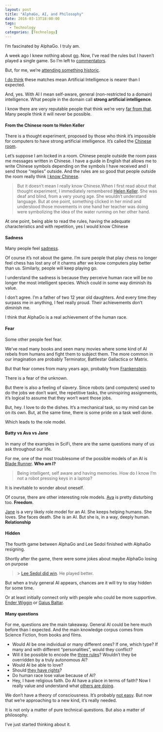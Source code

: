 ```yaml
---
layout: post
title: "AlphaGo, AI, and Philosophy"
date: 2016-03-13T18:00:00
tags:
  - Technology
categories: [Technology]
---
```


I’m fascinated by AlphaGo. I truly am.

A week ago I knew nothing about [go](http://www.learngo.co.uk/). Now, I’ve read the rules but I haven’t played a single game. So I’m left to [commentators](https://gogameguru.com/alphago-shows-true-strength-3rd-victory-lee-sedol/?utm_source=dlvr.it&utm_medium=twitter&utm_content=gggs&utm_campaign=gogameguru).

But, for me, we’re [attending something historic](https://twitter.com/sriramk/status/707955202687688704).

[I do think](https://medium.com/@gonfva/self-healing-software-ba9b39606ebc#.nkknonx2q) these matches mean Artificial Intelligence is nearer than I expected.

And, yes. With AI I mean self-aware, general (non-restricted to a domain) intelligence. What people in the domain call **strong artificial intelligence**.

I know there are very reputable people that think we’re very [far from that](http://blog.samiurr.com/artificial-intelligence-no-were-not-there-yet). Many people think it will never be possible.

#### From the Chinese room to Helen Keller

There is a thought experiment, proposed by those who think it’s impossible for computers to have strong artificial intelligence. It’s called the [Chinese room](https://en.wikipedia.org/wiki/Chinese_room).

Let’s suppose I am locked in a room. Chinese people outside the room pass me messages written in Chinese. I have a guide in English that allows me to write Chinese symbols depending on the symbols I have received and I send those “replies” outside. And the rules are so good that people outside the room really think [I know Chinese](https://en.wikipedia.org/wiki/Turing_test).

> But it doesn’t mean I really know Chinese.When I first read about that thought experiment, I immediately remembered [Helen Keller](https://en.wikipedia.org/wiki/Helen_Keller). She was deaf and blind, from a very young age. She wouldn’t understand language. But at one point, something clicked in her mind and understood those movements in one hand her teacher was doing were symbolizing the idea of the water running on her other hand.

At one point, being able to read the rules, having the adequate characteristics and with repetition, yes I would know Chinese

#### Sadness

Many people feel [sadness](http://www.wired.com/2016/03/sadness-beauty-watching-googles-ai-play-go).

Of course it’s not about the game. I’m sure people that play chess no longer feel chess has lost any of it charms after we know computers play better than us. Similarly, people will keep playing go.

I understand the sadness is because they perceive human race will be no longer the most intelligent species. Which could in some way diminish its value.

I don’t agree. I’m a father of two 12 year old daughters. And every time they surpass me in anything, I feel really proud. Their achievements don’t diminish me.

I think that AlphaGo is a real achievement of the human race.

#### Fear

Some other people feel fear.

We’ve read many books and seen many movies where some kind of AI rebels from humans and fight them to subject them. The more common in our imagination are probably Terminator, Battlestar Gallactica or Matrix.

But that fear comes from many years ago, probably from [Frankenstein](https://en.wikipedia.org/wiki/Frankenstein_complex).

There is a fear of the unknown.

But there is also a feeling of slavery. Since robots (and computers) used to do the jobs we don’t want, the repetitive tasks, the uninspiring assignments, it’s logical to assume that they won’t want those jobs.

But, hey. I love to do the dishes. It’s a mechanical task, so my mind can be on its own. But, at the same time, there is some pride on a task well done.

Which leads to the role model.

#### Batty vs Ava vs Jane

In many of the examples in SciFi, there are the same questions many of us ask throughout our life.

For me, one of the most troublesome of the possible models of an AI is [Blade Runner](https://en.wikipedia.org/wiki/List_of_Blade_Runner_characters#Roy_Batty). **Who am I?**

> [](https://twitter.com/moren1ke/status/703674115681624064)Being intelligent, self aware and having memories. How do I know I’m not a robot pressing keys in a laptop?

It is inevitable to wonder about oneself.

Of course, there are other interesting role models. [Ava](https://en.wikipedia.org/wiki/Ex_Machina_%28film%29) is pretty disturbing too. **Freedom**.

[Jane](https://en.wikipedia.org/wiki/Jane_%28Ender%27s_Game%29) is a very likely role model for an AI. She keeps helping humans. She loves. She faces death. She is an AI. But she is, in a way, deeply human. **Relationship**

#### Hidden

The fourth game between AlphaGo and Lee Sedol finished with AlphaGo resigning.

Shortly after the game, there were some jokes about maybe AlphaGo losing on purpose

> [](https://twitter.com/karpathy/status/708943940485914625) > [](https://twitter.com/StatsmanBruno/status/708941065877737472)[Lee Sedol did win](https://gogameguru.com/lee-sedol-defeats-alphago-masterful-comeback-game-4/). He played better.

But when a truly general AI appears, chances are it will try to stay hidden for some time.

Or at least initially connect only with people who could be more supportive. [Ender Wiggin](https://en.wikipedia.org/wiki/Ender_Wiggin#Speaker_for_the_Dead) or [Gaius Baltar](https://en.wikipedia.org/wiki/Gaius_Baltar#The_destruction_of_the_Twelve_Colonies).

#### Many questions

For me, questions are the main takeaway. General AI could be here much before than I expected. And the main knowledge corpus comes from Science Fiction, from books and films.

- Would AI be one individual or many different ones? If one, which type? If many and with different “personalities”, would they conflict?
- Will it be possible to encode the [three rules](https://en.wikipedia.org/wiki/Three_Laws_of_Robotics)? Wouldn’t they be overridden by a truly autonomous AI?
- Would AI be able to love?
- Should [they have rights](https://en.wikipedia.org/wiki/Bicentennial_Man_%28film%29)?
- Do human race lose value because of AI?
- Hey, I have religious faith. Do AI have a place in terms of faith?
  Now I really value and understand what [others are doing](https://openai.com/blog/introducing-openai/).

We don’t have a theory of consciousness. It’s probably [not easy](http://www.theatlantic.com/science/archive/2016/03/phlegm-theories-of-consciousness/472812/?utm_content=buffer992f5&utm_medium=social&utm_source=twitter.com&utm_campaign=buffer). But now that we’re approaching to a new kind, it’s really needed.

It is not only a matter of pure technical questions. But also a matter of philosophy.

I’ve just started thinking about it.
